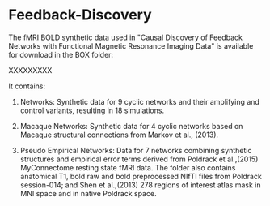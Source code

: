 # Feedback-Discovery

The fMRI BOLD synthetic data used in "Causal Discovery of Feedback Networks with Functional Magnetic Resonance Imaging Data" is available for download in the BOX folder:

XXXXXXXXX

It contains:

1. Networks: Synthetic data for 9 cyclic networks and their amplifying and control variants, resulting in 18 simulations.

2. Macaque Networks: Synthetic data for 4 cyclic networks based on Macaque structural connections from Markov et al., (2013).

3. Pseudo Empirical Networks: Data for 7 networks combining synthetic structures and empirical error terms derived from Poldrack et al.,(2015) MyConnectome resting state fMRI data. The folder also contains anatomical T1, bold raw and bold preprocessed NIfTI files from Poldrack session-014; and Shen et al.,(2013) 278 regions of interest atlas mask in MNI space and in native Poldrack space.   
